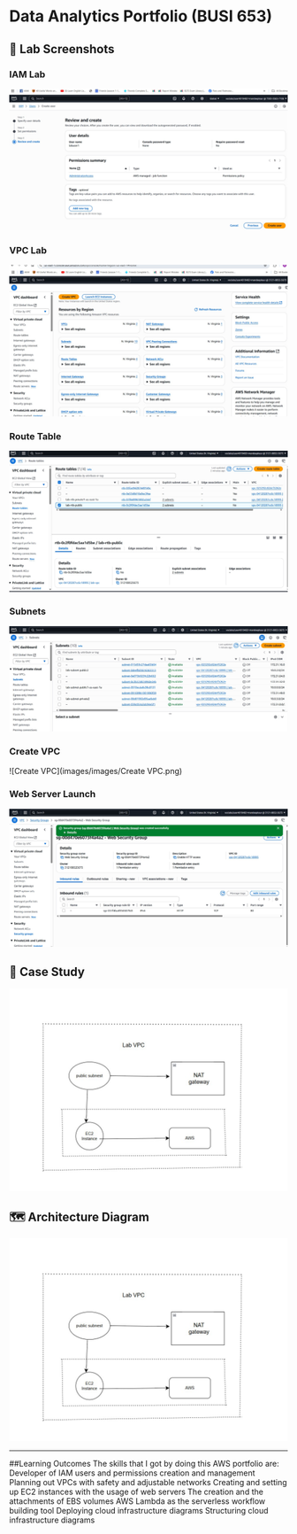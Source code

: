 # Data Analytics Portfolio (BUSI 653)

## 📸 Lab Screenshots

### IAM Lab  
![IAM Lab](images/images/iam_lab_result.png)

### VPC Lab  
![VPC Lab](images/images/vpc_lab_result.png)

### Route Table  
![Route Table](images/images/route_table_assoc.png)

### Subnets  
![Subnets](images/images/subnets_list.png)

### Create VPC  
![Create VPC](images/images/Create VPC.png)

### Web Server Launch  
![Web Server Browser](images/images/webserver_browser.png)

## 🧠 Case Study  
![Case Study](images/images/case_study_1.png)

## 🗺️ Architecture Diagram  
![Architecture Diagram](images/images/case_study_1.png)

---

##Learning Outcomes
The skills that I got by doing this AWS portfolio are:
Developer of IAM users and permissions creation and management
Planning out VPCs with safety and adjustable networks
Creating and setting up EC2 instances with the usage of web servers
The creation and the attachments of EBS volumes
AWS Lambda as the serverless workflow building tool
Deploying cloud infrastructure diagrams Structuring cloud infrastructure diagrams
